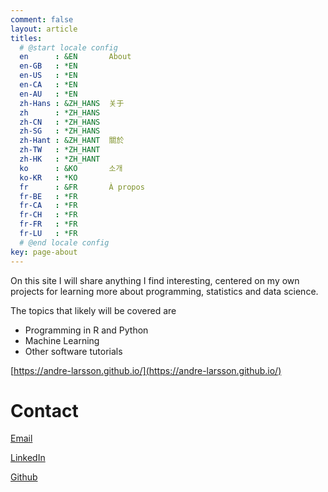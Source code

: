 ```yaml
---
comment: false
layout: article
titles:
  # @start locale config
  en      : &EN       About
  en-GB   : *EN
  en-US   : *EN
  en-CA   : *EN
  en-AU   : *EN
  zh-Hans : &ZH_HANS  关于
  zh      : *ZH_HANS
  zh-CN   : *ZH_HANS
  zh-SG   : *ZH_HANS
  zh-Hant : &ZH_HANT  關於
  zh-TW   : *ZH_HANT
  zh-HK   : *ZH_HANT
  ko      : &KO       소개
  ko-KR   : *KO
  fr      : &FR       À propos
  fr-BE   : *FR
  fr-CA   : *FR
  fr-CH   : *FR
  fr-FR   : *FR
  fr-LU   : *FR
  # @end locale config
key: page-about
---
```


On this site I will share anything I find interesting, centered on my own
projects for learning more about programming, statistics and data science.

The topics that likely will be covered are
- Programming in R and Python
- Machine Learning
- Other software tutorials

[https://andre-larsson.github.io/](https://andre-larsson.github.io/)


# Contact

[Email](mailto:larsson.andre@gmail.com)

[LinkedIn](https://www.linkedin.com/in/andre-ts-larsson)

[Github](https://github.com/andre-larsson)

